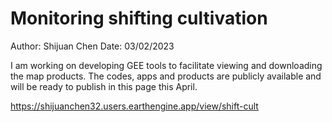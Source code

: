 # Monitoring shifting cultivation 

Author: Shijuan Chen
Date: 03/02/2023

I am working on developing GEE tools to facilitate viewing and downloading the map products. The codes, apps and products are publicly available and will be ready to publish in this page this April. 

https://shijuanchen32.users.earthengine.app/view/shift-cult
